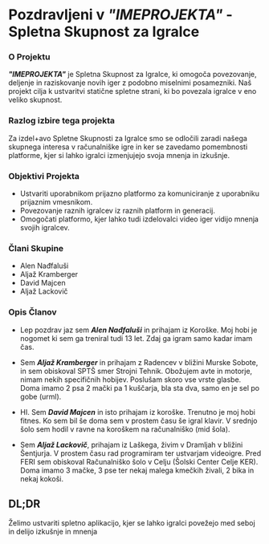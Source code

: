 # **Pozdravljeni v _"IMEPROJEKTA"_ - Spletna Skupnost za Igralce**
### **O Projektu**
***"IMEPROJEKTA"*** je Spletna Skupnost za Igralce, ki omogoča povezovanje, deljenje in raziskovanje novih iger z podobno miselnimi posamezniki. Naš projekt cilja k ustvaritvi statične spletne strani, ki bo povezala igralce v eno veliko skupnost.
### **Razlog izbire tega projekta**
Za izdel+avo Spletne Skupnosti za Igralce smo se odločili zaradi našega skupnega interesa v računalniške igre in ker se zavedamo pomembnosti platforme, kjer si lahko igralci izmenjujejo svoja mnenja in izkušnje.
### **Objektivi Projekta**
+ Ustvariti uporabnikom prijazno platformo za komuniciranje z uporabniku prijaznim vmesnikom.
+ Povezovanje raznih igralcev iz raznih platform in generacij.
+ Omogočati platformo, kjer lahko tudi izdelovalci video iger vidijo mnenja svojih igralcev. 
### **Člani Skupine**
+ Alen Nađfaluši
+ Aljaž Kramberger
+ David Majcen
+ Aljaž Lackovič
### **Opis Članov**
+ Lep pozdrav jaz sem ***Alen Nađfaluši*** in prihajam iz Koroške. Moj hobi je nogomet ki sem ga treniral tudi 13 let. Zdaj ga igram samo kadar imam čas.

+ Sem ***Aljaž Kramberger*** in prihajam z Radencev v bližini Murske Sobote, in sem obiskoval SPTŠ smer Strojni Tehnik. Obožujem avte in motorje, nimam nekih specifičnih hobijev. Poslušam skoro vse vrste glasbe. Doma imamo 2 psa 2 mački pa 1 kuščarja, bla sta dva, samo en je sel po gobe (urml). 

+ HI. Sem ***David Majcen*** in isto prihajam iz koroške. Trenutno je moj hobi fitnes. Ko sem bil še doma sem v prostem času še igral klavir. V srednjo šolo sem hodil v ravne na koroškem na računalniško (mid šola).

+ Sem ***Aljaž Lackovič***, prihajam iz Laškega, živim v Dramljah v bližini Šentjurja. V prostem času rad programiram ter ustvarjam videoigre. Pred FERI sem obiskoval Računalniško šolo v Celju (Šolski Center Celje KER). Doma imamo 3 mačke, 3 pse ter nekaj malega kmečkih živali, 2 bika in nekaj kokoši.
## **DL;DR**
Želimo ustvariti spletno aplikacijo, kjer se lahko igralci povežejo med seboj in delijo izkušnje in mnenja


